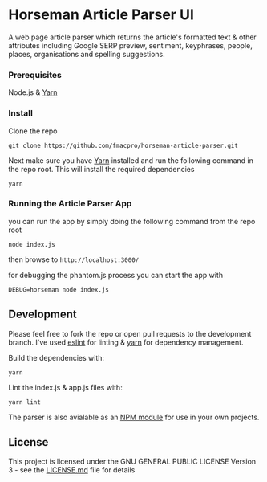 # Horseman Article Parser UI

A web page article parser which returns the article's formatted text & other attributes including Google SERP preview, sentiment, keyphrases, people, places, organisations and spelling suggestions. 

### Prerequisites

Node.js & [Yarn](https://yarnpkg.com/en/)

### Install

Clone the repo

```
git clone https://github.com/fmacpro/horseman-article-parser.git
```

Next make sure you have [Yarn](https://yarnpkg.com/en/) installed and run the following command in the repo root. This will install the required dependencies

```
yarn
```

### Running the Article Parser App

you can run the app by simply doing the following command from the repo root

```
node index.js
```

then browse to `http://localhost:3000/`

for debugging the phantom.js process you can start the app with

```
DEBUG=horseman node index.js
```


## Development

Please feel free to fork the repo or open pull requests to the development branch. I've used [eslint](https://eslint.org/) for linting & [yarn](https://yarnpkg.com/en/) for dependency management. 

Build the dependencies with:
```
yarn
```

Lint the index.js & app.js files with:
```
yarn lint
```

The parser is also avialable as an [NPM module](https://github.com/fmacpro/horseman-article-parser) for use in your own projects.

## License

This project is licensed under the GNU GENERAL PUBLIC LICENSE Version 3 - see the [LICENSE.md](LICENSE.md) file for details